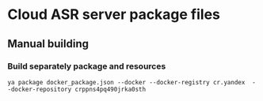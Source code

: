 # Cloud ASR server package files

## Manual building

### Build separately package and resources
```
ya package docker_package.json --docker --docker-registry cr.yandex  --docker-repository crppns4pq490jrka0sth
```
